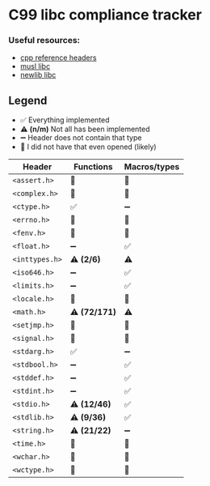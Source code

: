 # C99 libc compliance tracker

### Useful resources:

- [cpp reference headers](https://en.cppreference.com/w/c/header)
- [musl libc](https://git.musl-libc.org/cgit/musl/tree/)
- [newlib libc](https://sourceware.org/git/?p=newlib-cygwin.git;a=tree)

## Legend

- ✅ Everything implemented
- ⚠️ **(n/m)** Not all has been implemented
- ➖ Header does not contain that type
- 🚫 I did not have that even opened (likely)

| Header         | Functions       | Macros/types |
|----------------|-----------------|--------------|
| `<assert.h>`   | 🚫              | 🚫           |
| `<complex.h>`  | 🚫              | 🚫           |
| `<ctype.h>`    | ✅               | ➖            |
| `<errno.h>`    | 🚫              | 🚫           |
| `<fenv.h>`     | 🚫              | 🚫           |
| `<float.h>`    | ➖               | ✅            |
| `<inttypes.h>` | ⚠️ **(2/6)**    | ⚠️           |
| `<iso646.h>`   | ➖               | ✅            |
| `<limits.h>`   | ➖               | ✅            |
| `<locale.h>`   | 🚫              | 🚫           |
| `<math.h>`     | ⚠️ **(72/171)** | ⚠️           |
| `<setjmp.h>`   | 🚫              | 🚫           |
| `<signal.h>`   | 🚫              | 🚫           |
| `<stdarg.h>`   | ✅               | ➖            |
| `<stdbool.h>`  | ➖               | ✅            |
| `<stddef.h>`   | ➖               | ✅            |
| `<stdint.h>`   | ➖               | ✅            |
| `<stdio.h>`    | ⚠️ **(12/46)**  | ✅            |
| `<stdlib.h>`   | ⚠️ **(9/36)**   | ✅            |
| `<string.h>`   | ⚠️ **(21/22)**  | ➖            |
| `<time.h>`     | 🚫              | 🚫           |
| `<wchar.h>`    | 🚫              | 🚫           |
| `<wctype.h>`   | 🚫              | 🚫           |
